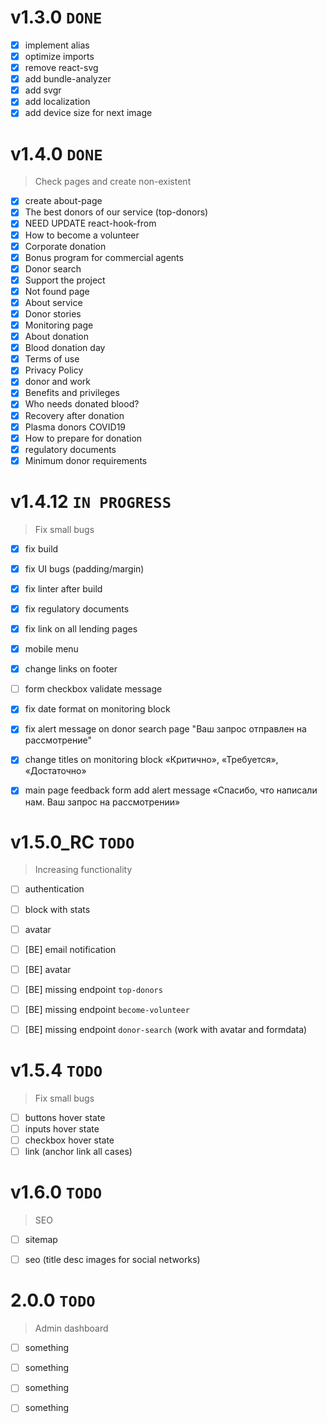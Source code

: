 # v1.3.0 `DONE` 

- [x] implement alias
- [x] optimize imports
- [x] remove react-svg
- [x] add bundle-analyzer
- [x] add svgr
- [x] add localization
- [x] add device size for next image

# v1.4.0 `DONE`

> Check pages and create non-existent

- [x] create about-page
- [x] The best donors of our service (top-donors)
- [x] NEED UPDATE react-hook-from
- [x] How to become a volunteer
- [x] Corporate donation
- [x] Bonus program for commercial agents
- [x] Donor search
- [x] Support the project
- [x] Not found page
- [x] About service
- [x] Donor stories
- [x] Monitoring page
- [x] About donation
- [x] Blood donation day
- [x] Terms of use
- [x] Privacy Policy
- [x] donor and work
- [x] Benefits and privileges
- [x] Who needs donated blood?
- [x] Recovery after donation
- [x] Plasma donors COVID19
- [x] How to prepare for donation
- [x] regulatory documents
- [x] Minimum donor requirements

# v1.4.12 `IN PROGRESS`

> Fix small bugs

- [x] fix build
- [x] fix UI bugs (padding/margin)
- [x] fix linter after build
- [x] fix regulatory documents
- [x] fix link on all lending pages
- [x] mobile menu
- [x] change links on footer
- [ ] form checkbox validate message
- [x] fix date format on monitoring block
- [x] fix alert message on donor search page "Ваш запрос отправлен на рассмотрение"
- [x] change titles on monitoring block «Критично», «Требуется», «Достаточно» 
- [x] main page feedback form add alert message «Спасибо, что написали нам. Ваш запрос на рассмотрении»


# v1.5.0_RC `TODO`

> Increasing functionality

- [ ] authentication
- [ ] block with stats
- [ ] avatar
- [ ] [BE] email notification
- [ ] [BE] avatar
- [ ] [BE] missing endpoint `top-donors`
- [ ] [BE] missing endpoint `become-volunteer`
- [ ] [BE] missing endpoint `donor-search` (work with avatar and formdata)


# v1.5.4 `TODO`

> Fix small bugs

- [ ] buttons hover state
- [ ] inputs hover state
- [ ] checkbox hover state
- [ ] link (anchor link all cases)

# v1.6.0 `TODO`

> SEO

- [ ] sitemap 
- [ ] seo (title desc images for social networks)


# 2.0.0 `TODO`

> Admin dashboard

- [ ] something
- [ ] something
- [ ] something
- [ ] something

